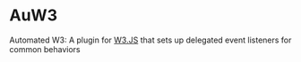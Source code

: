 # AuW3
Automated W3: A plugin for <a href="https://www.w3schools.com/w3js/" target="_blank">W3.JS</a> that sets up delegated event listeners for common behaviors
